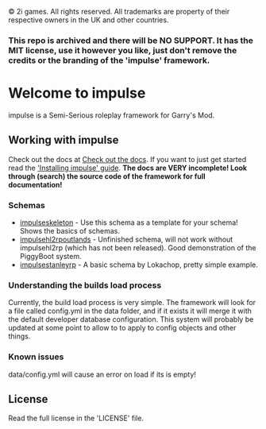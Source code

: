 © 2i games. All rights reserved. All trademarks are property of their respective owners in the UK and other countries.

### This repo is archived and there will be NO SUPPORT. It has the MIT license, use it however you like, just don't remove the credits or the branding of the 'impulse' framework.

# Welcome to impulse
impulse is a Semi-Serious roleplay framework for Garry's Mod.

## Working with impulse
Check out the docs at [Check out the docs](https://vingard.github.io/impulsedocs/). If you want to just get started read the ['Installing impulse' guide](https://vingard.github.io/impulsedocs/topics/00-installing.md.html). **The docs are VERY incomplete! Look through (search) the source code of the framework for full documentation!**

### Schemas
* [impulseskeleton](https://github.com/vingard/impulseskeleton) - Use this schema as a template for your schema! Shows the basics of schemas.
* [impulsehl2rpoutlands](https://github.com/vingard/impulsehl2rpoutlands) - Unfinished schema, will not work without impulsehl2rp (which has not been released). Good demonstration of the PiggyBoot system.
* [impulsestanleyrp](https://github.com/lokachop/impulsestanleyrp) - A basic schema by Lokachop, pretty simple example.

### Understanding the builds load process
Currently, the build load process is very simple. The framework will look for a file called config.yml in the data folder, and if it exists it will merge it with the default developer database configuration. This system will probably be updated at some point to allow to to apply to config objects and other things.

### Known issues
data/config.yml will cause an error on load if its is empty!

## License
Read the full license in the 'LICENSE' file.
